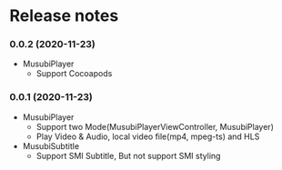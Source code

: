 # Release notes
### 0.0.2 (2020-11-23) ###
* MusubiPlayer
  * Support Cocoapods

### 0.0.1 (2020-11-23) ###
* MusubiPlayer
  * Support two Mode(MusubiPlayerViewController, MusubiPlayer)
  * Play Video & Audio, local video file(mp4, mpeg-ts) and HLS
* MusubiSubtitle
  * Support SMI Subtitle, But not support SMI styling 